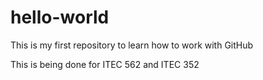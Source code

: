 # hello-world
This is my first repository to learn how to work with GitHub

This is being done for ITEC 562 and ITEC 352

